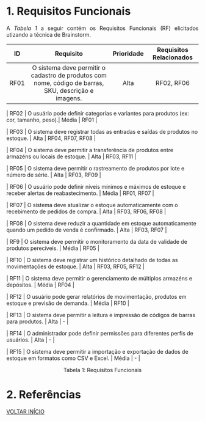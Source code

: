 # 1. Requisitos Funcionais

<p align="justify">A <i>Tabela 1</i> a seguir contém os Requisitos Funcionais (RF) elicitados utizando a técnica de Brainstorm.</p>

| ID   |                                 Requisito                                 | Prioridade | Requisitos Relacionados |
| :--: | :-----------------------------------------------------------------------: | :--------: | :---------: |
| RF01 | O sistema deve permitir o cadastro de produtos com nome, código de barras, SKU, descrição e imagens. |  Alta  | RF02, RF06  |

| RF02 | O usuário pode definir categorias e variantes para produtos (ex: cor, tamanho, peso).|  Média  | RF01   |

| RF03 | O sistema deve registrar todas as entradas e saídas de produtos no estoque.  | Alta | RF04, RF07, RF08 |

| RF04 | O sistema deve permitir a transferência de produtos entre armazéns ou locais de estoque.  |  Alta  |  RF03, RF11 |

| RF05 | O sistema deve permitir o rastreamento de produtos por lote e número de série.  | Alta  | RF03, RF09 |

| RF06 | O usuário pode definir níveis mínimos e máximos de estoque e receber alertas de reabastecimento. | Média | RF01, RF07 |

| RF07 | O sistema deve atualizar o estoque automaticamente com o recebimento de pedidos de compra. | Alta  |  RF03, RF06, RF08  |

| RF08 | O sistema deve reduzir a quantidade em estoque automaticamente quando um pedido de venda é confirmado.  |  Alta  | RF03, RF07  |

| RF9  | O sistema deve permitir o monitoramento da data de validade de produtos perecíveis. |  Média  | RF05   |

| RF10 | O sistema deve registrar um histórico detalhado de todas as movimentações de estoque. | Alta | RF03, RF05, RF12  |

| RF11 | O sistema deve permitir o gerenciamento de múltiplos armazéns e depósitos. | Média | RF04 |

| RF12 | O usuário pode gerar relatórios de movimentação, produtos em estoque e previsão de demanda. | Média | RF10 |

| RF13 | O sistema deve permitir a leitura e impressão de códigos de barras para produtos. | Alta | - |

| RF14 | O administrador pode definir permissões para diferentes perfis de usuários. | Alta | - |

| RF15 | O sistema deve permitir a importação e exportação de dados de estoque em formatos como CSV e Excel. | Média | - |



<div style="text-align: center">
<p>Tabela 1: Requisitos Funcionais</p>
</div>

# 2. Referências


<a href="../README.md">VOLTAR INÍCIO</a>
